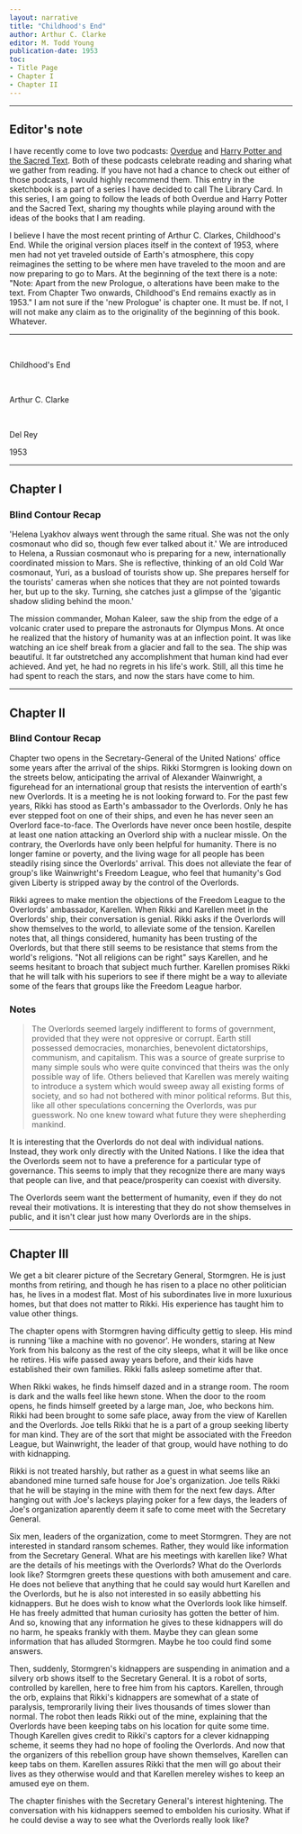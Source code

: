 ```yaml
---
layout: narrative
title: "Childhood's End"
author: Arthur C. Clarke
editor: M. Todd Young
publication-date: 1953
toc:
- Title Page
- Chapter I
- Chapter II
---
```


---

## Editor's note

I have recently come to love two podcasts: [Overdue](https://overduepodcast.com/) and [Harry Potter and the Sacred Text](https://www.harrypottersacredtext.com/). Both of these podcasts celebrate reading and sharing what we gather from reading. If you have not had a chance to check out either of those podcasts, I would highly recommend them. This entry in the sketchbook is a part of a series I have decided to call The Library Card. In this series, I am going to follow the leads of both Overdue and Harry Potter and the Sacred Text, sharing my thoughts while playing around with the ideas of the books that I am reading.

I believe I have the most recent printing of Arthur C. Clarkes, Childhood's End. While the original version places 
itself in the context of 1953, where men had not yet traveled outside of Earth's atmosphere, this copy reimagines the setting to be where men have traveled to the moon and are now preparing to go to Mars. At the beginning of the text there is a note: "Note: Apart from the new Prologue, o alterations have been make to the text. From Chapter Two onwards, Childhood's End remains exactly as in 1953." I am not sure if the 'new Prologue' is chapter one. It must be.
If not, I will not make any claim as to the originality of the beginning of this book. Whatever.

---

<a id="title-page" />

<br>
<p></p>
<p class="centered larger">Childhood's End<br></p>

<br>
<p class="centered larger">Arthur C. Clarke</p>
<br>

<p class="centered">Del Rey</p>
<p class="centered small">1953<br></p>

---

## Chapter I

### Blind Contour Recap

'Helena Lyakhov always went through the same ritual. She was not the only cosmonaut who did so,
though few ever talked about it.' We are introduced to Helena, a Russian cosmonaut who is preparing
for a new, internationally coordinated mission to Mars. She is reflective, thinking of an old Cold War
cosmonaut, Yuri, as a busload of tourists show up. She prepares herself for the tourists' cameras when 
she notices that they are not pointed towards her, but up to the sky. Turning, she catches just a glimpse 
of the 'gigantic shadow sliding behind the moon.' 

The mission commander, Mohan Kaleer, saw the ship from the edge of a volcanic crater used to prepare the 
astronauts for Olympus Mons. At once he realized that the history of humanity was at an inflection point. 
It was like watching an ice shelf break from a glacier and fall to the sea. The ship was beautiful. It far
outstretched any accomplishment that human kind had ever achieved. And yet, he had no regrets in his life's 
work. Still, all this time he had spent to reach the stars, and now the stars have come to him.

---

## Chapter II

### Blind Contour Recap

Chapter two opens in the Secretary-General of the United Nations' office some years after the arrival of 
the ships. Rikki Stormgren is looking down on the streets below, anticipating the arrival of Alexander Wainwright, a
figurehead for an international group that resists the intervention of earth's new Overlords. It is a meeting
he is not looking forward to. For the past few years, Rikki has stood as Earth's ambassador to the Overlords. 
Only he has ever stepped foot on one of their ships, and even he has never seen an Overlord face-to-face. The 
Overlords have never once been hostile, despite at least one nation attacking an Overlord ship with a nuclear missle.
On the contrary, the Overlords have only been helpful for humanity. There is no longer famine or poverty, and the
living wage for all people has been steadily rising since the Overlords' arrival. This does not alleviate the fear
of group's like Wainwright's Freedom League, who feel that humanity's God given Liberty is stripped away by the 
control of the Overlords. 

Rikki agrees to make mention the objections of the Freedom League to the Overlords' ambassador, Karellen. When Rikki
and Karellen meet in the Overlords' ship, their conversation is genial. Rikki asks if the Overlords will show 
themselves to the world, to alleviate some of the tension. Karellen notes that, all things considered, humanity has
been trusting of the Overlords, but that there still seems to be resistance that stems from the world's religions. "Not all religions can be right" says Karellen, and he seems hesitant to broach that subject much further. Karellen
promises Rikki that he will talk with his superiors to see if there might be a way to alleviate some of the fears that groups like the Freedom League harbor. 

### Notes

> The Overlords seemed largely indifferent to forms of government, provided that they were not oppresive or corrupt.
> Earth still possessed democracies, monarchies, benevolent dictatorships, communism, and capitalism. This was a
> source of greate surprise to many simple souls who were quite convinced that theirs was the only possible way 
> of life. Others believed that Karellen was merely waiting to introduce a system which would sweep away all 
> existing forms of society, and so had not bothered with minor political reforms. But this, like all 
> other speculations concerning the Overlords, was pur guesswork. No one knew toward what future they were 
> shepherding mankind.

It is interesting that the Overlords do not deal with individual nations. Instead, they work only directly with 
the United Nations. I like the idea that the Overlords seem not to have a preference for a particular type of governance. This seems to imply that they recognize there are many ways that people can live, and that peace/prosperity can coexist with diversity. 

The Overlords seem want the betterment of humanity, even if they do not reveal their motivations. It is interesting 
that they do not show themselves in public, and it isn't clear just how many Overlords are in the ships.

---

## Chapter III

We get a bit clearer picture of the Secretary General, Stormgren. He is just months from retiring, and though he
has risen to a place no other politician has, he lives in a modest flat. Most of his subordinates live in more luxurious homes, but that does not matter to Rikki. His experience has taught him to value other things.

The chapter opens with Stormgren having difficulty gettig to sleep. His mind is running 'like a machine with no 
govenor'. He wonders, staring at New York from his balcony as the rest of the city sleeps, what it will be like once he retires. His wife passed away years before, and their kids have established their own families. Rikki falls asleep
sometime after that.

When Rikki wakes, he finds himself dazed and in a strange room. The room is dark and the walls feel like hewn stone. 
When the door to the room opens, he finds himself greeted by a large man, Joe, who beckons him. Rikki had been brought to some safe place, away from the view of Karellen and the Overlords. Joe tells Rikki that he is a part of 
a group seeking liberty for man kind. They are of the sort that might be associated with the Freedon League, but Wainwright, the leader of that group, would have nothing to do with kidnapping. 

Rikki is not treated harshly, but rather as a guest in what seems like an abandoned mine turned safe house for Joe's organization. Joe tells Rikki that he will be staying in the mine with them for the next few days. After hanging out with Joe's lackeys playing poker for a few days, the leaders of Joe's organization aparently deem it safe to come meet with the Secretary General.

Six men, leaders of the organization, come to meet Stormgren. They are not interested in standard ransom schemes. Rather, they would like information from the Secretary General. What are his meetings with karellen like? What are the details of his meetings with the Overlords? What do the Overlords look like? Stormgren greets these questions with both amusement and care. He does not believe that anything that he could say would hurt Karellen and the Overlords, but he is also not interested in so easily abbetting his kidnappers. But he does wish to know what the Overlords look like himself. He has freely admitted that human curiosity has gotten the better of him. And so, knowing that any information he gives to these kidnappers will do no harm, he speaks frankly with them. Maybe they can glean some information that has alluded Stormgren. Maybe he too could find some answers. 

Then, suddenly, Stormgren's kidnappers are suspending in animation and a silvery orb shows itself to the Secretary General. It is a robot of sorts, controlled by karellen, here to free him from his captors. Karellen, through the orb, explains that Rikki's kidnappers are somewhat of a state of paralysis, temprorarily living their lives thousands of times slower than normal. The robot then leads Rikki out of the mine, explaining that the Overlords have been keeping tabs on his location for quite some time. Though Karellen gives credit to Rikki's captors for a clever kidnapping scheme, it seems they had no hope of fooling the Overlords. And now that the organizers of this rebellion group have shown themselves, Karellen can keep tabs on them. Karellen assures Rikki that the men will go about their lives as they otherwise would and that Karellen mereley wishes to keep an amused eye on them. 

The chapter finishes with the Secretary General's interest hightening. The conversation with his kidnappers seemed to embolden his curiosity. What if he could devise a way to see what the Overlords really look like?